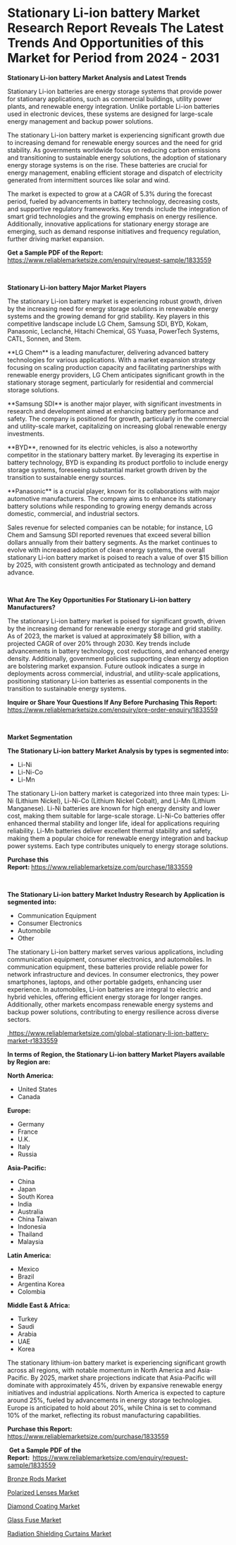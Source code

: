 <p><h1>Stationary Li-ion battery Market Research Report Reveals The Latest Trends And Opportunities of this Market for Period from 2024 - 2031</h1></p><p><strong>Stationary Li-ion battery Market Analysis and Latest Trends</strong></p>
<p><p>Stationary Li-ion batteries are energy storage systems that provide power for stationary applications, such as commercial buildings, utility power plants, and renewable energy integration. Unlike portable Li-ion batteries used in electronic devices, these systems are designed for large-scale energy management and backup power solutions.</p><p>The stationary Li-ion battery market is experiencing significant growth due to increasing demand for renewable energy sources and the need for grid stability. As governments worldwide focus on reducing carbon emissions and transitioning to sustainable energy solutions, the adoption of stationary energy storage systems is on the rise. These batteries are crucial for energy management, enabling efficient storage and dispatch of electricity generated from intermittent sources like solar and wind.</p><p>The market is expected to grow at a CAGR of 5.3% during the forecast period, fueled by advancements in battery technology, decreasing costs, and supportive regulatory frameworks. Key trends include the integration of smart grid technologies and the growing emphasis on energy resilience. Additionally, innovative applications for stationary energy storage are emerging, such as demand response initiatives and frequency regulation, further driving market expansion.</p></p>
<p><strong>Get a Sample PDF of the Report:&nbsp;</strong> <a href="https://www.reliablemarketsize.com/enquiry/request-sample/1833559?utm_campaign=1590&utm_medium=2&utm_source=Github&utm_content=ia&utm_term=17102024&utm_id=stationary-li-ion-battery">https://www.reliablemarketsize.com/enquiry/request-sample/1833559</a></p>
<p>&nbsp;</p>
<p><strong>Stationary Li-ion battery Major Market Players</strong></p>
<p><p>The stationary Li-ion battery market is experiencing robust growth, driven by the increasing need for energy storage solutions in renewable energy systems and the growing demand for grid stability. Key players in this competitive landscape include LG Chem, Samsung SDI, BYD, Kokam, Panasonic, Leclanché, Hitachi Chemical, GS Yuasa, PowerTech Systems, CATL, Sonnen, and Stem.</p><p>**LG Chem** is a leading manufacturer, delivering advanced battery technologies for various applications. With a market expansion strategy focusing on scaling production capacity and facilitating partnerships with renewable energy providers, LG Chem anticipates significant growth in the stationary storage segment, particularly for residential and commercial storage solutions.</p><p>**Samsung SDI** is another major player, with significant investments in research and development aimed at enhancing battery performance and safety. The company is positioned for growth, particularly in the commercial and utility-scale market, capitalizing on increasing global renewable energy investments.</p><p>**BYD**, renowned for its electric vehicles, is also a noteworthy competitor in the stationary battery market. By leveraging its expertise in battery technology, BYD is expanding its product portfolio to include energy storage systems, foreseeing substantial market growth driven by the transition to sustainable energy sources.</p><p>**Panasonic** is a crucial player, known for its collaborations with major automotive manufacturers. The company aims to enhance its stationary battery solutions while responding to growing energy demands across domestic, commercial, and industrial sectors.</p><p>Sales revenue for selected companies can be notable; for instance, LG Chem and Samsung SDI reported revenues that exceed several billion dollars annually from their battery segments. As the market continues to evolve with increased adoption of clean energy systems, the overall stationary Li-ion battery market is poised to reach a value of over $15 billion by 2025, with consistent growth anticipated as technology and demand advance.</p></p>
<p>&nbsp;</p>
<p><strong>What Are The Key Opportunities For Stationary Li-ion battery Manufacturers?</strong></p>
<p><p>The stationary Li-ion battery market is poised for significant growth, driven by the increasing demand for renewable energy storage and grid stability. As of 2023, the market is valued at approximately $8 billion, with a projected CAGR of over 20% through 2030. Key trends include advancements in battery technology, cost reductions, and enhanced energy density. Additionally, government policies supporting clean energy adoption are bolstering market expansion. Future outlook indicates a surge in deployments across commercial, industrial, and utility-scale applications, positioning stationary Li-ion batteries as essential components in the transition to sustainable energy systems.</p></p>
<p><strong>Inquire or Share Your Questions If Any Before Purchasing This Report:</strong> <a href="https://www.reliablemarketsize.com/enquiry/pre-order-enquiry/1833559?utm_campaign=1590&utm_medium=2&utm_source=Github&utm_content=ia&utm_term=17102024&utm_id=stationary-li-ion-battery">https://www.reliablemarketsize.com/enquiry/pre-order-enquiry/1833559</a></p>
<p>&nbsp;</p>
<p><strong>Market Segmentation</strong></p>
<p><strong>The Stationary Li-ion battery Market Analysis by types is segmented into:</strong></p>
<p><ul><li>Li-Ni</li><li>Li-Ni-Co</li><li>Li-Mn</li></ul></p>
<p><p>The stationary Li-ion battery market is categorized into three main types: Li-Ni (Lithium Nickel), Li-Ni-Co (Lithium Nickel Cobalt), and Li-Mn (Lithium Manganese). Li-Ni batteries are known for high energy density and lower cost, making them suitable for large-scale storage. Li-Ni-Co batteries offer enhanced thermal stability and longer life, ideal for applications requiring reliability. Li-Mn batteries deliver excellent thermal stability and safety, making them a popular choice for renewable energy integration and backup power systems. Each type contributes uniquely to energy storage solutions.</p></p>
<p><strong>Purchase this Report:&nbsp;</strong><a href="https://www.reliablemarketsize.com/purchase/1833559?utm_campaign=1590&utm_medium=2&utm_source=Github&utm_content=ia&utm_term=17102024&utm_id=stationary-li-ion-battery">https://www.reliablemarketsize.com/purchase/1833559</a></p>
<p>&nbsp;</p>
<p><strong>The Stationary Li-ion battery Market Industry Research by Application is segmented into:</strong></p>
<p><ul><li>Communication Equipment</li><li>Consumer Electronics</li><li>Automobile</li><li>Other</li></ul></p>
<p><p>The stationary Li-ion battery market serves various applications, including communication equipment, consumer electronics, and automobiles. In communication equipment, these batteries provide reliable power for network infrastructure and devices. In consumer electronics, they power smartphones, laptops, and other portable gadgets, enhancing user experience. In automobiles, Li-ion batteries are integral to electric and hybrid vehicles, offering efficient energy storage for longer ranges. Additionally, other markets encompass renewable energy systems and backup power solutions, contributing to energy resilience across diverse sectors.</p></p>
<p><a href="https://www.reliablemarketsize.com/global-stationary-li-ion-battery-market-r1833559?utm_campaign=1590&utm_medium=2&utm_source=Github&utm_content=ia&utm_term=17102024&utm_id=stationary-li-ion-battery">&nbsp;https://www.reliablemarketsize.com/global-stationary-li-ion-battery-market-r1833559</a></p>
<p><strong>In terms of Region, the Stationary Li-ion battery Market Players available by Region are:</strong></p>
<p>
    <p> <strong> North America: </strong>
        <ul>
            <li>United States</li>
            <li>Canada</li>
        </ul>
        </p> 
    <p> <strong> Europe: </strong>
        <ul>
            <li>Germany</li>
            <li>France</li>
            <li>U.K.</li>
            <li>Italy</li>
            <li>Russia</li>
        </ul>
        </p> 
    <p> <strong> Asia-Pacific: </strong>
        <ul>
            <li>China</li>
            <li>Japan</li>
            <li>South Korea</li>
            <li>India</li>
            <li>Australia</li>
            <li>China Taiwan</li>
            <li>Indonesia</li>
            <li>Thailand</li>
            <li>Malaysia</li>
        </ul>
        </p> 
    <p> <strong> Latin America: </strong>
        <ul>
            <li>Mexico</li>
            <li>Brazil</li>
            <li>Argentina Korea</li>
            <li>Colombia</li>
        </ul>
        </p> 
    <p> <strong> Middle East & Africa: </strong>
        <ul>
            <li>Turkey</li>
            <li>Saudi</li>
            <li>Arabia</li>
            <li>UAE</li>
            <li>Korea</li>
        </ul>
    </p>
    </p>
<p><p>The stationary lithium-ion battery market is experiencing significant growth across all regions, with notable momentum in North America and Asia-Pacific. By 2025, market share projections indicate that Asia-Pacific will dominate with approximately 45%, driven by expansive renewable energy initiatives and industrial applications. North America is expected to capture around 25%, fueled by advancements in energy storage technologies. Europe is anticipated to hold about 20%, while China is set to command 10% of the market, reflecting its robust manufacturing capabilities.</p></p>
<p><strong>Purchase this Report: </strong><a href="https://www.reliablemarketsize.com/purchase/1833559?utm_campaign=1590&utm_medium=2&utm_source=Github&utm_content=ia&utm_term=17102024&utm_id=stationary-li-ion-battery">https://www.reliablemarketsize.com/purchase/1833559</a></p>
<p>&nbsp;<strong>Get a Sample PDF of the Report:&nbsp;&nbsp;</strong><a href="https://www.reliablemarketsize.com/enquiry/request-sample/1833559?utm_campaign=1590&utm_medium=2&utm_source=Github&utm_content=ia&utm_term=17102024&utm_id=stationary-li-ion-battery">https://www.reliablemarketsize.com/enquiry/request-sample/1833559</a></p>
<p><strong></strong></p>
<p><p><a href="https://www.linkedin.com/pulse/bronze-rods-market-growth-outlook-from-2024-2031-projecting-cq2nc?utm_campaign=1590&utm_medium=2&utm_source=Github&utm_content=ia&utm_term=17102024&utm_id=stationary-li-ion-battery">Bronze Rods Market</a></p><p><a href="https://www.linkedin.com/pulse/comprehensive-polarized-lenses-market-report-regional-analysis-myumc?utm_campaign=1590&utm_medium=2&utm_source=Github&utm_content=ia&utm_term=17102024&utm_id=stationary-li-ion-battery">Polarized Lenses Market</a></p><p><a href="https://www.linkedin.com/pulse/diamond-coating-market-consolidation-impact-structure-2024-2031-7fjec?utm_campaign=1590&utm_medium=2&utm_source=Github&utm_content=ia&utm_term=17102024&utm_id=stationary-li-ion-battery">Diamond Coating Market</a></p><p><a href="https://www.linkedin.com/pulse/navigating-global-glass-fuse-market-from-trends-strategy-2024-kqcmc?utm_campaign=1590&utm_medium=2&utm_source=Github&utm_content=ia&utm_term=17102024&utm_id=stationary-li-ion-battery">Glass Fuse Market</a></p><p><a href="https://www.linkedin.com/pulse/radiation-shielding-curtains-market-ecosystem-competitive-9u4ve?utm_campaign=1590&utm_medium=2&utm_source=Github&utm_content=ia&utm_term=17102024&utm_id=stationary-li-ion-battery">Radiation Shielding Curtains Market</a></p></p>